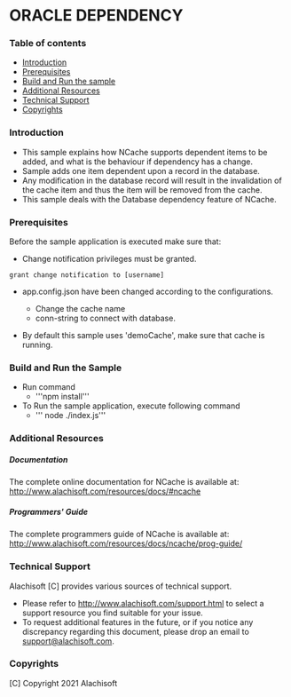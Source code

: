 # ORACLE DEPENDENCY

### Table of contents

* [Introduction](#introduction)
* [Prerequisites](#prerequisites)
* [Build and Run the sample](#build-and-run-the-sample)
* [Additional Resources](#additional-resources)
* [Technical Support](#technical-support)
* [Copyrights](#copyrights)

### Introduction

- This sample explains how NCache supports dependent items to be added, and what is the behaviour if dependency has a change.
- Sample adds one item dependent upon a record in the database.
- Any modification in the database record will result in the invalidation of the cache item and thus the item will be removed from the cache.
- This sample deals with the Database dependency feature of NCache.
	
### Prerequisites

Before the sample application is executed make sure that:

- Change notification privileges must be granted.
```
grant change notification to [username]
```
- app.config.json have been changed according to the configurations. 
	- Change the cache name 
	- conn-string to connect with database.
	
- By default this sample uses 'demoCache', make sure that cache is running. 

### Build and Run the Sample
    
- Run command 
	- '''npm install'''
- To Run the sample application, execute following command
	- ''' node ./index.js'''  

### Additional Resources

##### Documentation
The complete online documentation for NCache is available at:
http://www.alachisoft.com/resources/docs/#ncache

##### Programmers' Guide
The complete programmers guide of NCache is available at:
http://www.alachisoft.com/resources/docs/ncache/prog-guide/

### Technical Support

Alachisoft [C] provides various sources of technical support. 

- Please refer to http://www.alachisoft.com/support.html to select a support resource you find suitable for your issue.
- To request additional features in the future, or if you notice any discrepancy regarding this document, please drop an email to [support@alachisoft.com](mailto:support@alachisoft.com).

### Copyrights

[C] Copyright 2021 Alachisoft 